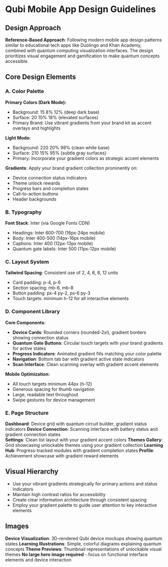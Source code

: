 # Qubi Mobile App Design Guidelines

## Design Approach
**Reference-Based Approach**: Following modern mobile app design patterns similar to educational tech apps like Duolingo and Khan Academy, combined with quantum computing visualization interfaces. The design prioritizes visual engagement and gamification to make quantum concepts accessible.

## Core Design Elements

### A. Color Palette
**Primary Colors (Dark Mode):**
- Background: 15 8% 12% (deep dark base)
- Surface: 20 10% 18% (elevated surfaces)
- Primary Brand: Use vibrant gradients from your brand kit as accent overlays and highlights

**Light Mode:**
- Background: 220 20% 98% (clean white base)  
- Surface: 210 15% 95% (subtle gray surfaces)
- Primary: Incorporate your gradient colors as strategic accent elements

**Gradients**: Apply your brand gradient collection prominently on:
- Device connection status indicators
- Theme unlock rewards
- Progress bars and completion states
- Call-to-action buttons
- Header backgrounds

### B. Typography
**Font Stack**: Inter (via Google Fonts CDN)
- Headings: Inter 600-700 (16px-24px mobile)
- Body: Inter 400-500 (14px-16px mobile)
- Captions: Inter 400 (12px-13px mobile)
- Quantum gate labels: Inter 500 (11px-12px mobile)

### C. Layout System
**Tailwind Spacing**: Consistent use of 2, 4, 6, 8, 12 units
- Card padding: p-4, p-6
- Section spacing: mb-6, mb-8
- Button padding: px-4 py-2, px-6 py-3
- Touch targets: minimum h-12 for all interactive elements

### D. Component Library

**Core Components:**
- **Device Cards**: Rounded corners (rounded-2xl), gradient borders showing connection status
- **Quantum Gate Buttons**: Circular touch targets with your brand gradients for active states
- **Progress Indicators**: Animated gradient fills matching your color palette
- **Navigation**: Bottom tab bar with gradient active state indicators
- **Scan Interface**: Clean scanning overlay with gradient accent elements

**Mobile Optimization:**
- All touch targets minimum 44px (h-12)
- Generous spacing for thumb navigation
- Large, readable text throughout
- Swipe gestures for device management

### E. Page Structure

**Dashboard**: Device grid with quantum circuit builder, gradient status indicators
**Device Connection**: Scanning interface with battery status and gradient connection states  
**Settings**: Clean list layout with your gradient accent colors
**Themes Gallery**: Grid showcasing unlockable themes using your gradient collection
**Learning Hub**: Progress-tracked modules with gradient completion states
**Profile**: Achievement showcase with gradient reward elements

## Visual Hierarchy
- Use your vibrant gradients strategically for primary actions and status indicators
- Maintain high contrast ratios for accessibility
- Create clear information architecture through consistent spacing
- Employ your gradient palette to guide user attention to key interactive elements

## Images
**Device Visualization**: 3D-rendered Qubi device mockups showing quantum states
**Learning Illustrations**: Simple, colorful diagrams explaining quantum concepts
**Theme Previews**: Thumbnail representations of unlockable visual themes
**No large hero image required** - focus on functional interface elements and device interaction